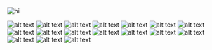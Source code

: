 <html> 
<img src="Screen Shot 2019-03-06 at 11.38.03 AM.png" alt="hi" class="inline"/>
</html>

![alt text](https://github.com/jmj006/PowerBI/blob/master/Screen%20Shot%202019-03-06%20at%2011.38.03%20AM.png "Logo Title Text 1")
![alt text](https://github.com/jmj006/PowerBI/blob/master/Screen%20Shot%202019-03-06%20at%2011.38.27%20AM.png "Logo Title Text 1")
![alt text](https://github.com/jmj006/PowerBI/blob/master/Screen%20Shot%202019-03-06%20at%2011.38.38%20AM.png "Logo Title Text 1")
![alt text](https://github.com/jmj006/PowerBI/blob/master/Screen%20Shot%202019-03-06%20at%2011.38.47%20AM.png "Logo Title Text 1")
![alt text](https://github.com/jmj006/PowerBI/blob/master/Screen%20Shot%202019-03-06%20at%2011.39.02%20AM.png "Logo Title Text 1")
![alt text](https://github.com/jmj006/PowerBI/blob/master/Screen%20Shot%202019-03-06%20at%2011.39.11%20AM.png "Logo Title Text 1")
![alt text](https://github.com/jmj006/PowerBI/blob/master/Screen%20Shot%202019-03-06%20at%2011.39.23%20AM.png "Logo Title Text 1")
![alt text](https://github.com/jmj006/PowerBI/blob/master/Screen%20Shot%202019-03-06%20at%2011.39.56%20AM.png "Logo Title Text 1")
![alt text](https://github.com/jmj006/PowerBI/blob/master/Screen%20Shot%202019-03-06%20at%2011.40.08%20AM.png "Logo Title Text 1")
![alt text](https://github.com/jmj006/PowerBI/blob/master/Screen%20Shot%202019-03-06%20at%2011.40.21%20AM.png "Logo Title Text 1")
![alt text](https://github.com/jmj006/PowerBI/blob/master/Screen%20Shot%202019-03-06%20at%2011.40.34%20AM.png "Logo Title Text 1")
![alt text](https://github.com/jmj006/PowerBI/blob/master/Screen%20Shot%202019-03-06%20at%2011.40.44%20AM.png "Logo Title Text 1")
![alt text](https://github.com/jmj006/PowerBI/blob/master/Screen%20Shot%202019-03-06%20at%2011.40.58%20AM.png "Logo Title Text 1")
![alt text](https://github.com/jmj006/PowerBI/blob/master/Screen%20Shot%202019-03-06%20at%2011.41.04%20AM.png "Logo Title Text 1")
![alt text](https://github.com/jmj006/PowerBI/blob/master/Screen%20Shot%202019-03-06%20at%2011.41.19%20AM.png "Logo Title Text 1")
![alt text](https://github.com/jmj006/PowerBI/blob/master/Screen%20Shot%202019-03-06%20at%2011.41.43%20AM.png "Logo Title Text 1")
![alt text](https://github.com/jmj006/PowerBI/blob/master/Screen%20Shot%202019-03-06%20at%2011.41.50%20AM.png "Logo Title Text 1")
